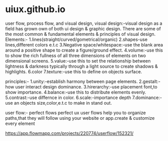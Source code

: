 # uiux.github.io
user flow, process flow, and visual design,
visual design:-visual design as a field has grown own of both ui design & graphic design.
There are some of the most common & fundamental elements & principles of visual design.
Elements:-
1.lines(straight/curved/gometrical/organic)
2.shapes-use lines,different colors e.t.c
3.Negative space/whitespace:-use the blank area around a positive shape to create a figure/ground effect.
4.volume:-use this to show the rich fullness of all three dimensions of elements on two dimensional screens.
5.value:-use this to set the relationship between lightness & darkness typically through a light source to create shadows & highlights.
6.color
7.texture:-use this to define on objects surface.

principles:-
1.unity:-establish harmony between page elements.
2.gestalt:-how user interact design dominance.
3.hirerarchy:-use placement font,to show importance.
4.balance:-use this to distribute elements evenly.
5.contrast:-use differnce in color.
6.scale:-importance depth
7.dominance:-use an objects size,color,e.t.c to make in stand out.

user flow:-
perfect flows perfect ux user flows help you to organize paths,that they will follow using your website or app.create & customize every element

https://app.flowmapp.com/projects/220774/userflow/152321/

